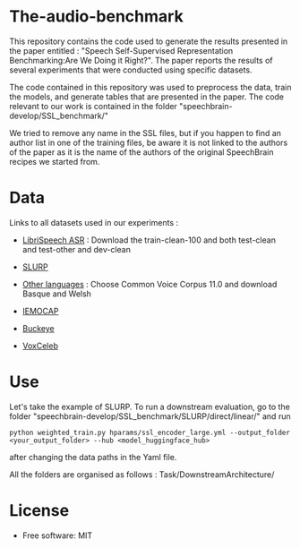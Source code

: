 # The-audio-benchmark

This repository contains the code used to generate the results presented in the paper entitled : "Speech Self-Supervised Representation Benchmarking:Are We Doing it Right?". The paper reports the results of several experiments that were conducted using specific datasets. 

The code contained in this repository was used to preprocess the data, train the models, and generate tables that are presented in the paper. The code relevant to our work is contained in the folder "speechbrain-develop/SSL\_benchmark/"


We tried to remove any name in the SSL files, but if you happen to find an author list in one of the training files, be aware it is not linked to the authors of the paper as it is the name of the authors of the original SpeechBrain recipes we started from.


# Data
Links to all datasets used in our experiments :

- [LibriSpeech ASR](https://www.openslr.org/12) : Download the train-clean-100 and both test-clean and test-other and dev-clean

- [SLURP](https://zenodo.org/record/4274930)

- [Other languages](https://commonvoice.mozilla.org/en/datasets) : Choose Common Voice Corpus 11.0 and download Basque and Welsh

- [IEMOCAP](https://sail.usc.edu/iemocap/)

- [Buckeye](https://buckeyecorpus.osu.edu/)

- [VoxCeleb](https://mm.kaist.ac.kr/datasets/voxceleb/)


# Use 
Let's take the example of SLURP. To run a downstream evaluation, go to the folder "speechbrain-develop/SSL\_benchmark/SLURP/direct/linear/" and run 
```
python weighted_train.py hparams/ssl_encoder_large.yml --output_folder <your_output_folder> --hub <model_huggingface_hub>
```
after changing the data paths in the Yaml file.

All the folders are organised as follows : Task/DownstreamArchitecture/


# License

* Free software: MIT


